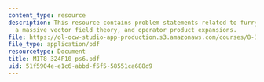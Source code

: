 ```yaml
---
content_type: resource
description: This resource contains problem statements related to furry's theorem,
  a massive vector field theory, and operator product expansions.
file: https://ol-ocw-studio-app-production.s3.amazonaws.com/courses/8-324-relativistic-quantum-field-theory-ii-fall-2010/51f5904ee1c6abbdf5f558551ca688d9_MIT8_324F10_ps6.pdf
file_type: application/pdf
resourcetype: Document
title: MIT8_324F10_ps6.pdf
uid: 51f5904e-e1c6-abbd-f5f5-58551ca688d9
---
```

